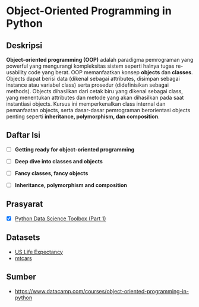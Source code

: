 # Object-Oriented Programming in Python

## Deskripsi

**Object-oriented programming (OOP)** adalah paradigma pemrograman yang powerful yang mengurangi kompleksitas sistem seperti halnya tugas re-usability code yang berat. OOP memanfaatkan konsep **objects** dan **classes**. Objects dapat berisi data (dikenal sebagai attributes, disimpan sebagai instance atau variabel class) serta prosedur (didefinisikan sebagai methods). Objects dihasilkan dari cetak biru yang dikenal sebagai class, yang menentukan attributes dan metode yang akan dihasilkan pada saat instantiasi objects. Kursus ini memperkenalkan class internal dan pemanfaatan objects, serta dasar-dasar pemrograman berorientasi objects penting seperti **inheritance, polymorphism, dan composition**.

## Daftar Isi

- [ ] **Getting ready for object-oriented programming**
- [ ] **Deep dive into classes and objects**
- [ ] **Fancy classes, fancy objects**
- [ ] **Inheritance, polymorphism and composition**


## Prasyarat

- [x] [Python Data Science Toolbox (Part 1)](https://github.com/tommypratama/datacamp/tree/master/Python%20Data%20Science%20Toolbox%20(Part%201))


## Datasets

* [US Life Expectancy](https://assets.datacamp.com/production/repositories/2097/datasets/5dd3a8250688a4f08306206fa1d40f63b66bc8a9/us_life_expectancy.csv)
* [mtcars](https://assets.datacamp.com/production/repositories/2097/datasets/054e2f80f31a05a79db90f58068523b5a92d1ba1/mtcars.csv)


## Sumber

* https://www.datacamp.com/courses/object-oriented-programming-in-python